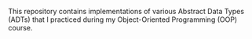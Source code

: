 This repository contains implementations of various Abstract Data Types (ADTs) that I practiced during my Object-Oriented Programming (OOP) course.
